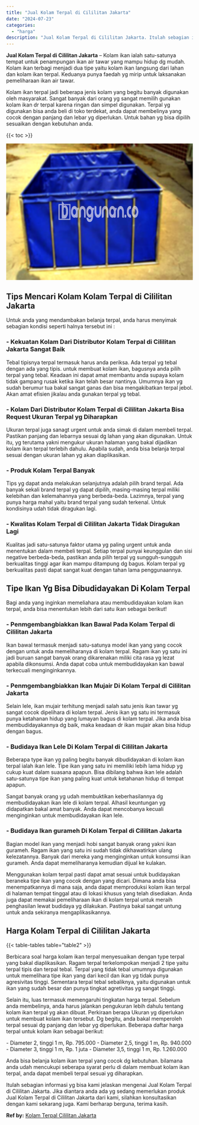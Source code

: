 ```yaml
---
title: "Jual Kolam Terpal di Cililitan Jakarta"
date: "2024-07-23"
categories: 
  - "harga"
description: "Jual Kolam Terpal di Cililitan Jakarta. Itulah sebagian informasi yg bisa kami jelaskan mengenai Jual Kolam Terpal di Cililitan Jakarta. Jika diantara anda a..."
---
```


**Jual Kolam Terpal di Cililitan Jakarta** – Kolam ikan ialah satu-satunya tempat untuk penampungan ikan air tawar yang mampu hidup dg mudah. Kolam ikan terbagi menjadi dua tipe yaitu kolam ikan langsung dari lahan dan kolam ikan terpal. Keduanya punya faedah yg mirip untuk laksanakan pemeliharaan ikan air tawar.

Kolam ikan terpal jadi beberapa jenis kolam yang begitu banyak digunakan oleh masyarakat. Sangat banyak dari orang yg sangat memilih gunakan kolam ikan dr terpal karena ringan dan simpel digunakan. Terpal yg digunakan bisa anda beli di toko terdekat, anda dapat membelinya yang cocok dengan panjang dan lebar yg diperlukan. Untuk bahan yg bisa dipilih sesuaikan dengan kebutuhan anda.

{{< toc >}}

![Jual Kolam Terpal di Cililitan Jakarta](/images/jual-kolam-terpal-13.png)

## Tips Mencari Kolam Kolam Terpal di Cililitan Jakarta

Untuk anda yang mendambakan belanja terpal, anda harus menyimak sebagian kondisi seperti halnya tersebut ini :

### \- Kekuatan Kolam Dari Distributor Kolam Terpal di Cililitan Jakarta Sangat Baik

Tebal tipisnya terpal termasuk harus anda periksa. Ada terpal yg tebal dengan ada yang tipis. untuk membuat kolam ikan, bagusnya anda pilih terpal yang tebal. Keadaan ini dapat amat membantu anda supaya kolam tidak gampang rusak ketika ikan telah besar nantinya. Umumnya ikan yg sudah berumur tua bakal sangat ganas dan bisa mengakibatkan terpal jebol. Akan amat efisien jikalau anda gunakan terpal yg tebal.

### \- Kolam Dari Distributor Kolam Terpal di Cililitan Jakarta Bisa Request Ukuran Terpal yg Diharapkan

Ukuran terpal juga sanagt urgent untuk anda simak di dalam membeli terpal. Pastikan panjang dan lebarnya sesuai dg lahan yang akan digunakan. Untuk itu, yg terutama yakni mengukur ukuran halaman yang bakal dijadikan kolam ikan terpal terlebih dahulu. Apabila sudah, anda bisa belanja terpal sesuai dengan ukuran lahan yg akan diaplikasikan.

### \- Produk Kolam Terpal Banyak

Tips yg dapat anda melakukan selanjutnya adalah pilih brand terpal. Ada banyak sekali brand terpal yg dapat dipilih, masing-masing terpal miliki kelebihan dan kelemahannya yang berbeda-beda. Lazimnya, terpal yang punya harga mahal yaitu brand terpal yang sudah terkenal. Untuk kondisinya udah tidak diragukan lagi.

### \- Kwalitas Kolam Terpal di Cililitan Jakarta Tidak Diragukan Lagi

Kualitas jadi satu-satunya faktor utama yg paling urgent untuk anda menentukan dalam membeli terpal. Setiap terpal punyai keunggulan dan sisi negative berbeda-beda, pastikan anda pilih terpal yg sungguh-sungguh berkualitas tinggi agar ikan mampu ditampung dg bagus. Kolam terpal yg berkualitas pasti dapat sangat kuat dengan tahan lama penggunaannya.

## Tipe Ikan Yg Bisa Dibudidayakan Di Kolam Terpal

Bagi anda yang inginkan memeliahara atau membudidayakan kolam ikan terpal, anda bisa menentukan lebih dari satu ikan sebagai berikut!

### \- Penmgembangbiakkan Ikan Bawal Pada Kolam Terpal di Cililitan Jakarta

Ikan bawal termasuk menjadi satu-satunya model ikan yang yang cocok dengan untuk anda memeliharanya di kolam terpal. Ragam ikan yg satu ini jadi buruan sangat banyak orang dikarenakan miliki cita rasa yg lezat apabila dikonsumsi. Anda dapat coba untuk membudidayakan kan bawal terkecuali menginginkannya.

### \- Penmgembangbiakkan Ikan Mujair Di Kolam Terpal di Cililitan Jakarta

Selain lele, ikan mujair terhitung menjadi salah satu jenis ikan tawar yg sangat cocok dipelihara di kolam terpal. Jenis ikan yg satu ini termasuk punya ketahanan hidup yang lumayan bagus di kolam terpal. Jika anda bisa membudidayakannya dg baik, maka keadaan dr ikan mujair akan bisa hidup dengan bagus.

### \- Budidaya Ikan Lele Di Kolam Terpal di Cililitan Jakarta

Beberapa type ikan yg paling begitu banyak dibudidayakan di kolam ikan terpal ialah ikan lele. Tipe ikan yang satu ini memiliki lebih lama hidup yg cukup kuat dalam suasana apapun. Bisa dibilang bahwa ikan lele adalah satu-satunya tipe ikan yang paling kuat untuk ketahanan hidup di tempat apapun.

Sangat banyak orang yg udah membuktikan keberhasilannya dg membudidayakan ikan lele di kolam terpal. Alhasil keuntungan yg didapatkan bakal amat banyak. Anda dapat mencobanya kecuali menginginkan untuk membudidayakan ikan lele.

### \- Budidaya Ikan gurameh Di Kolam Terpal di Cililitan Jakarta

Bagian model ikan yang menjadi hobi sangat banyak orang yakni ikan gurameh. Ragam ikan yang satu ini sudah tidak dikhawatirkan ulang kelezatannya. Banyak dari mereka yang menginginkan untuk konsumsi ikan gurameh. Anda dapat memeliharanya kemudian dijual ke kulakan.

Menggunakan kolam terpal pasti dapat amat sesuai untuk budidayakan beraneka tipe ikan yang cocok dengan yang dicari. Dimana anda bisa menempatkannya di mana saja, anda dapat memproduksi kolam ikan terpal di halaman tempat tinggal atau di lokasi khusus yang telah disediakan. Anda juga dapat memakai pemeliharaan ikan di kolam terpal untuk meraih penghasilan lewat budidaya yg dilakukan. Pastinya bakal sangat untung untuk anda sekiranya mengaplikasikannya.

## Harga Kolam Terpal di Cililitan Jakarta

{{< table-tables table="table2" >}}

Berbicara soal harga kolam ikan terpal menyesuaikan dengan type terpal yang bakal diaplikasikan. Ragam terpal terkelompokan menjadi 2 tipe yaitu terpal tipis dan terpal tebal. Terpal yang tidak tebal umumnya digunakan untuk memelihara tipe ikan yang dari kecil dan ikan yg tidak punya agresivitas tinggi. Sementara terpal tebal sebaliknya, yaitu digunakan untuk ikan yang sudah besar dan punya tingkat agretivitas yg sangat tinggi.

Selain itu, luas termasuk memengaruhi tingkatan harga terpal. Sebelum anda membelinya, anda harus jalankan pengukuran lebih dahulu tentang kolam ikan terpal yg akan dibuat. Perkiraan berapa Ukuran yg diperlukan untuk membuat kolam ikan tersebut. Dg begitu, anda bakal memperoleh terpal sesuai dg panjang dan lebar yg diperlukan. Beberapa daftar harga terpal untuk kolam ikan sebagai berikut:

\- Diameter 2, tinggi 1 m, Rp. 795.000 - Diameter 2,5, tinggi 1 m, Rp. 940.000 - Diameter 3, tinggi 1 m, Rp. 1 juta - Diameter 3,5, tinggi 1 m, Rp. 1.260.000

Anda bisa belanja kolam ikan terpal yang cocok dg kebutuhan. bilamana anda udah mencukupi seberapa syarat perlu di dalam membuat kolam ikan terpal, anda dapat membeli terpal sesuai yg diharapkan.

Itulah sebagian informasi yg bisa kami jelaskan mengenai Jual Kolam Terpal di Cililitan Jakarta. Jika diantara anda ada yg sedang memerlukan produk Jual Kolam Terpal di Cililitan Jakarta dari kami, silahkan konsultasikan dengan kami sekarang juga. Kami berharap berguna, terima kasih.

**Ref by:** [Kolam Terpal Cililitan Jakarta](https://id.wikipedia.org/wiki/Kolam)
